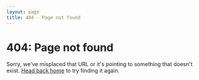 ```yaml
---
layout: page
title: 404 - Page not found
---
```

<div class="page">
  <h1 class="page-title">404: Page not found</h1>
  <p class="lead">Sorry, we've misplaced that URL or it's pointing to something that doesn't exist. <a href="/">Head back home</a> to try finding it again.</p>
</div>
